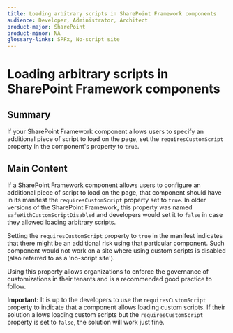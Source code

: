 ```yaml
---
title: Loading arbitrary scripts in SharePoint Framework components
audience: Developer, Administrator, Architect
product-major: SharePoint
product-minor: NA
glossary-links: SPFx, No-script site
---
```


# Loading arbitrary scripts in SharePoint Framework components

## Summary

If your SharePoint Framework component allows users to specify an additional piece of script to load on the page, set the `requiresCustomScript` property in the component's property to `true`.

## Main Content

If a SharePoint Framework component allows users to configure an additional piece of script to load on the page, that component should have in its manifest the `requiresCustomScript` property set to `true`. In older versions of the SharePoint Framework, this property was named `safeWithCustomScriptDisabled` and developers would set it to `false` in case they allowed loading arbitrary scripts.

Setting the `requiresCustomScript` property to `true` in the manifest indicates that there might be an additional risk using that particular component. Such component would not work on a site where using custom scripts is disabled (also referred to as a 'no-script site').

Using this property allows organizations to enforce the governance of customizations in their tenants and is a recommended good practice to follow.

**Important:** It is up to the developers to use the `requiresCustomScript` property to indicate that a component allows loading custom scripts. If their solution allows loading custom scripts but the `requiresCustomScript` property is set to `false`, the solution will work just fine.
